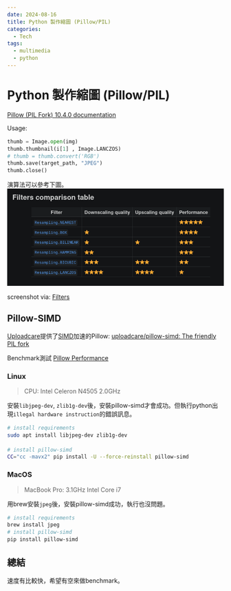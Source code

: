 ```yaml
---
date: 2024-08-16
title: Python 製作縮圖 (Pillow/PIL)
categories:
  - Tech
tags:
  - multimedia
  - python
---
```


# Python 製作縮圖 (Pillow/PIL)

[Pillow (PIL Fork) 10.4.0 documentation](https://pillow.readthedocs.io/en/stable/)

Usage:

```python title="Read image and make thumbnails"
thumb = Image.open(img)
thumb.thumbnail(i[1] , Image.LANCZOS)
# thumb = thumb.convert('RGB')
thumb.save(target_path, "JPEG")
thumb.close()
```

演算法可以參考下圖。
![Compare Filters](../../../assets/blog/pillow-compare-filters.png)

screenshot via: [Filters](https://pillow.readthedocs.io/en/stable/handbook/concepts.html#concept-filters)

## Pillow-SIMD

[Uploadcare](https://uploadcare.com/)提供了[SIMD](https://zh.wikipedia.org/zh-tw/单指令流多数据流)加速的Pillow: [uploadcare/pillow-simd: The friendly PIL fork](https://github.com/uploadcare/pillow-simd)

Benchmark測試
[Pillow Performance](https://python-pillow.org/pillow-perf/)


### Linux
> CPU: Intel Celeron N4505 2.0GHz

安裝`libjpeg-dev`, `zlib1g-dev`後，安裝pillow-simd才會成功。但執行python出現`illegal hardware instruction`的錯誤訊息。

```bash title="Linux"
# install requirements
sudo apt install libjpeg-dev zlib1g-dev

# install pillow-simd
CC="cc -mavx2" pip install -U --force-reinstall pillow-simd
```

### MacOS
> MacBook Pro: 3.1GHz Intel Core i7

用brew安裝`jpeg`後，安裝pillow-simd成功，執行也沒問題。

```bash title="MacOS"
# install requirements
brew install jpeg
# install pillow-simd
pip install pillow-simd
```


## 總結

速度有比較快，希望有空來做benchmark。
